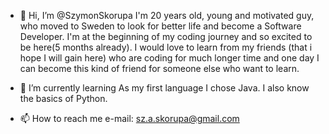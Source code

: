 - 👋 Hi, I’m @SzymonSkorupa
I'm 20 years old, young and motivated guy, who moved to Sweden to look for better life and become a Software Developer.
I'm at the beginning of my coding journey and so excited to be here(5 months already). 
I would love to learn from my friends (that i hope I will gain here) who are coding for much longer time and one day
I can become this kind of friend for someone else who want to learn. 

- 🌱 I’m currently learning 
As my first language I chose Java.
I also know the basics of Python.

- 📫 How to reach me 
e-mail: sz.a.skorupa@gmail.com 
